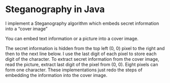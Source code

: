 Steganography in Java
=====================

I implement a Steganography algorithm which embeds secret information into a “cover image”

You can embed text information or a picture into a cover image.

The secret information is hidden from the top left (0, 0) pixel to the right and then to the next line below. I use the last digit of each pixel to store each digit of the character. To extract secret information from the cover image, read the picture, extract last digit of the pixel from (0, 0). Eight pixels can form one character. These implementations just redo the steps of embedding the information into the cover image.

